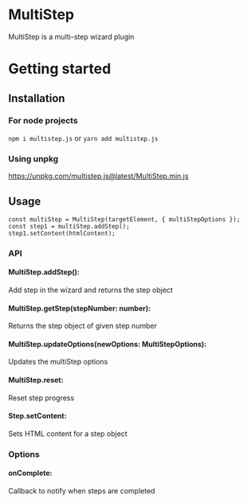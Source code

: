 # MultiStep
MultiStep is a multi-step wizard plugin 

# Getting started

## Installation

### For node projects
`npm i multistep.js`
 or 
`yarn add multistep.js`

### Using unpkg
https://unpkg.com/multistep.js@latest/MultiStep.min.js

## Usage

```
const multiStep = MultiStep(targetElement, { multiStepOptions });
const step1 = multiStep.addStep();
step1.setContent(htmlContent);
``` 

### API
#### MultiStep.addStep():
Add step in the wizard and returns the step object

#### MultiStep.getStep(stepNumber: number):
Returns the step object of given step number

#### MultiStep.updateOptions(newOptions: MultiStepOptions):
Updates the multiStep options

#### MultiStep.reset:
Reset step progress

#### Step.setContent:
Sets HTML content for a step object

### Options
#### onComplete:
Callback to notify when steps are completed